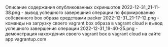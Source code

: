 Описание содержания опубликованных скриншотов
2022-12-31_21-11-38.png  - вывод успешного заверешния операции по формированию собсвенного box образа средствами packer
2022-12-31_21-17-12.png  - команды на загрузку своего vagrant box образа в vagrant cloud и вывод успешного завершения операции
2022-12-31_19-40-25.png  - демонстрация нахождения своего vagrant box в vagrant cloud на сайте app.vagrantup.com
